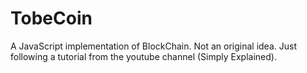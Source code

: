# TobeCoin
A JavaScript implementation of BlockChain. Not an original idea. Just following a tutorial from the youtube channel (Simply Explained).
